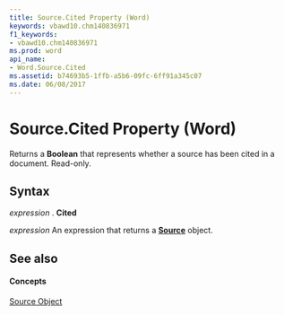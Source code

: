 ```yaml
---
title: Source.Cited Property (Word)
keywords: vbawd10.chm140836971
f1_keywords:
- vbawd10.chm140836971
ms.prod: word
api_name:
- Word.Source.Cited
ms.assetid: b74693b5-1ffb-a5b6-09fc-6ff91a345c07
ms.date: 06/08/2017
---
```



# Source.Cited Property (Word)

Returns a **Boolean** that represents whether a source has been cited in a document. Read-only.


## Syntax

 _expression_ . **Cited**

 _expression_ An expression that returns a **[Source](source-object-word.md)** object.


## See also


#### Concepts


[Source Object](source-object-word.md)

